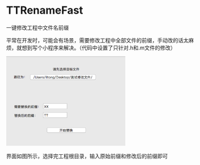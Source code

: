 # TTRenameFast
一键修改工程中文件名前缀

平常在开发时，可能会有场景，需要修改工程中全部文件的前缀，手动改的话太麻烦，就想到写个小程序来解决。（代码中设置了只针对.h和.m文件的修改）


<img src="https://github.com/litong19930321/TTRenameFast/blob/master/showpic_1.png" width="320px" />

界面如图所示，选择完工程根目录，输入原始前缀和修改后的前缀即可
